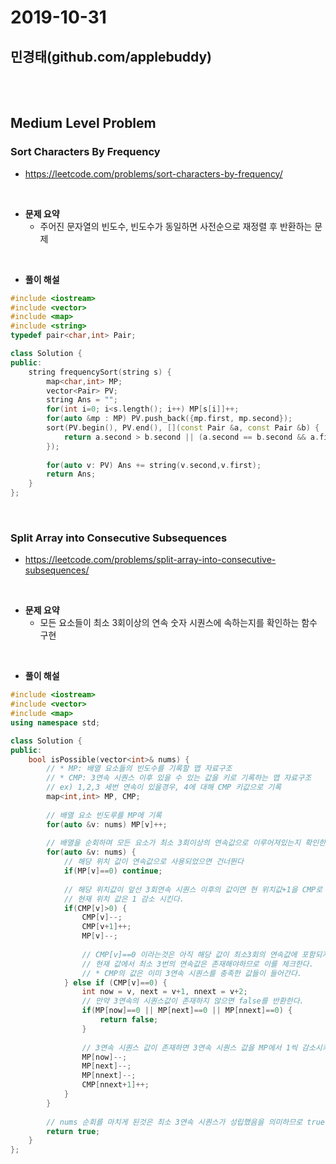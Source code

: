 # 2019-10-31
## 민경태(github.com/applebuddy)

<br>
<br>

## Medium Level Problem 

### Sort Characters By Frequency

- https://leetcode.com/problems/sort-characters-by-frequency/

<br>

- **문제 요약**
  - 주어진 문자열의 빈도수, 빈도수가 동일하면 사전순으로 재정렬 후 반환하는 문제 

<br>

- **풀이 해설**

~~~ C++
#include <iostream>
#include <vector>
#include <map>
#include <string>
typedef pair<char,int> Pair;

class Solution {
public:
    string frequencySort(string s) {
        map<char,int> MP;
        vector<Pair> PV;
        string Ans = "";
        for(int i=0; i<s.length(); i++) MP[s[i]]++;
        for(auto &mp : MP) PV.push_back({mp.first, mp.second});
        sort(PV.begin(), PV.end(), [](const Pair &a, const Pair &b) {
            return a.second > b.second || (a.second == b.second && a.first < b.first);
        });
        
        for(auto v: PV) Ans += string(v.second,v.first);
        return Ans;
    }
};
~~~

<br>



### Split Array into Consecutive Subsequences

- https://leetcode.com/problems/split-array-into-consecutive-subsequences/

<br>

- **문제 요약**
  - 모든 요소들이 최소 3회이상의 연속 숫자 시퀀스에 속하는지를 확인하는 함수 구현

<br>

- **풀이 해설**

~~~ C++
#include <iostream>
#include <vector>
#include <map>
using namespace std;

class Solution {
public:
    bool isPossible(vector<int>& nums) {
        // * MP: 배열 요소들의 빈도수를 기록할 맵 자료구조
        // * CMP: 3연속 시퀀스 이후 있을 수 있는 값을 키로 기록하는 맵 자료구조
        // ex) 1,2,3 세번 연속이 있을경우, 4에 대해 CMP 키값으로 기록
        map<int,int> MP, CMP;
        
        // 배열 요소 빈도루를 MP에 기록
        for(auto &v: nums) MP[v]++;
        
        // 배열을 순회하며 모든 요소가 최소 3회이상의 연속값으로 이루어져있는지 확인한다. 
        for(auto &v: nums) {
            // 해당 위치 값이 연속값으로 사용되었으면 건너뛴다
            if(MP[v]==0) continue;
            
            // 해당 위치값이 앞선 3회연속 시퀀스 이후의 값이면 현 위치값+1을 CMP로 재 기록하고
            // 현재 위치 값은 1 감소 시킨다. 
            if(CMP[v]>0) {
                CMP[v]--;
                CMP[v+1]++;
                MP[v]--;
                
                // CMP[v]==0 이라는것은 아직 해당 값이 최소3회의 연속값에 포함되지 않았음을 의미
                // 현재 값에서 최소 3번의 연속값은 존재해야하므로 이를 체크한다. 
                // * CMP의 값은 이미 3연속 시퀀스를 충족한 값들이 들어간다.
            } else if (CMP[v]==0) {
                int now = v, next = v+1, nnext = v+2;
                // 만약 3연속의 시퀀스값이 존재하지 않으면 false를 반환한다. 
                if(MP[now]==0 || MP[next]==0 || MP[nnext]==0) {
                    return false;
                }
                
                // 3연속 시퀀스 값이 존재하면 3연속 시퀀스 값을 MP에서 1씩 감소시키고, 3연속 시퀀스 + 1의 값을 CMP에 기록한다. 
                MP[now]--;
                MP[next]--;
                MP[nnext]--;
                CMP[nnext+1]++;
            }
        }
        
        // nums 순회를 마치게 된것은 최소 3연속 시퀀스가 성립했음을 의미하므로 true를 반환한다. 
        return true;
    }
};
~~~

<br>